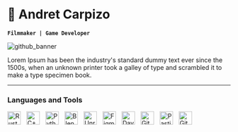 # 🦀 Andret Carpizo

**`Filmmaker | Game Developer`**

![github_banner](https://github.com/andretcarpizo/andretcarpizo/assets/69943379/0e776f13-9608-49d6-b55a-096ec47917c9)

Lorem Ipsum has been the industry's standard dummy text ever since the 1500s, when an unknown printer took a galley of type and scrambled it to make a type specimen book.

---

### Languages and Tools

<img align="left" alt="Rust" width="30px" style="padding-right:10px;" src="https://cdn.worldvectorlogo.com/logos/rust.svg"/>
<img align="left" alt="C++" width="30px" style="padding-right:10px;" src="https://cdn.jsdelivr.net/gh/devicons/devicon/icons/cplusplus/cplusplus-line.svg" />
<img align="left" alt="Python" width="30px" style="padding-right:10px;" src="https://cdn.jsdelivr.net/gh/devicons/devicon/icons/python/python-plain.svg" />
<img align="left" alt="Blender" width="30px" style="padding-right:10px;" src="https://cdn.jsdelivr.net/gh/devicons/devicon/icons/blender/blender-original.svg"/>
<img align="left" alt="Unreal" width="30px" style="padding-right:10px;" src="https://cdn.jsdelivr.net/gh/devicons/devicon/icons/unrealengine/unrealengine-original.svg"/>
<img align="left" alt="Figma" width="30px" style="padding-right:10px;" src="https://cdn.jsdelivr.net/gh/devicons/devicon/icons/figma/figma-original.svg"/>
<img align="left" alt="Davinci" width="30px" style="padding-right:10px;" src="https://img.icons8.com/color/96/davinci-resolve.png"/>
<img align="left" alt="Git" width="30px" style="padding-right:10px;" src="https://cdn.jsdelivr.net/gh/devicons/devicon/icons/git/git-original.svg" />
<img align="left" alt="PasticScm" width="30px" style="padding-right:10px;" src="https://cdn.worldvectorlogo.com/logos/plastic-scm.svg" />
<img align="left" alt="GitHub" width="30px" style="padding-right:10px;" src="https://cdn.jsdelivr.net/gh/devicons/devicon/icons/github/github-original.svg" />

